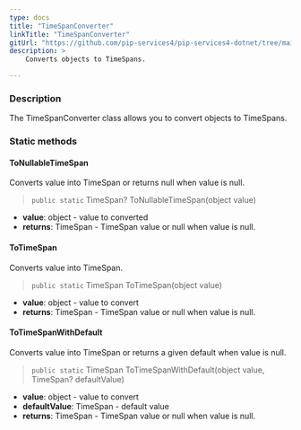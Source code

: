 ```yaml
---
type: docs
title: "TimeSpanConverter"
linkTitle: "TimeSpanConverter"
gitUrl: "https://github.com/pip-services4/pip-services4-dotnet/tree/main/pip-services4-commons-dotnet"
description: > 
    Converts objects to TimeSpans.

---
```


### Description

The TimeSpanConverter class allows you to convert objects to TimeSpans. 

### Static methods

#### ToNullableTimeSpan
Converts value into TimeSpan or returns null when value is null.

> `public static` TimeSpan? ToNullableTimeSpan(object value)

- **value**: object - value to converted
- **returns**: TimeSpan - TimeSpan value or null when value is null.

#### ToTimeSpan
Converts value into TimeSpan.

> `public static` TimeSpan ToTimeSpan(object value)

- **value**: object - value to convert
- **returns**: TimeSpan - TimeSpan value or null when value is null.

#### ToTimeSpanWithDefault
Converts value into TimeSpan or returns a given default when value is null.

> `public static` TimeSpan ToTimeSpanWithDefault(object value, TimeSpan? defaultValue)

- **value**: object - value to convert
- **defaultValue**: TimeSpan - default value
- **returns**: TimeSpan - TimeSpan value or null when value is null.

